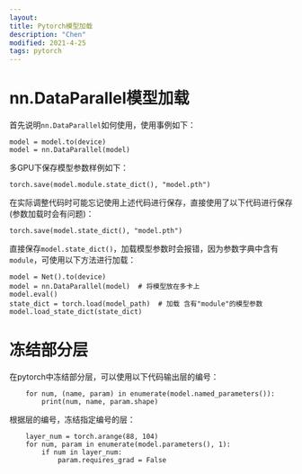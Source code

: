 ```yaml
---
layout:
title: Pytorch模型加载
description: "Chen"
modified: 2021-4-25
tags: pytorch
--- 
```

# nn.DataParallel模型加载  
首先说明`nn.DataParallel`如何使用，使用事例如下：
```
model = model.to(device) 
model = nn.DataParallel(model)
```
多GPU下保存模型参数样例如下：  
```
torch.save(model.module.state_dict(), "model.pth")
```
在实际调整代码时可能忘记使用上述代码进行保存，直接使用了以下代码进行保存(参数加载时会有问题)：
```
torch.save(model.state_dict(), "model.pth")
```
直接保存`model.state_dict()`，加载模型参数时会报错，因为参数字典中含有`module`，可使用以下方法进行加载：
```
model = Net().to(device)
model = nn.DataParallel(model)  # 将模型放在多卡上
model.eval()
state_dict = torch.load(model_path)  # 加载 含有"module"的模型参数
model.load_state_dict(state_dict)
```

# 冻结部分层  
在pytorch中冻结部分层，可以使用以下代码输出层的编号：
```
    for num, (name, param) in enumerate(model.named_parameters()):
        print(num, name, param.shape)
```
根据层的编号，冻结指定编号的层：
```
    layer_num = torch.arange(88, 104)  
    for num, param in enumerate(model.parameters(), 1):
        if num in layer_num:
            param.requires_grad = False
```
